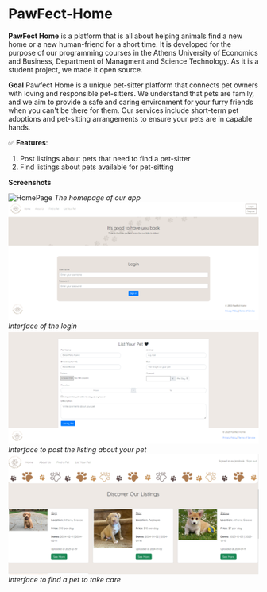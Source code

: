 # PawFect-Home

**PawFect Home** is a platform  that is all about helping animals find a new home or a new human-friend for a short time. It is developed for the purpose of our programming courses in the Athens University of Economics and Business, Department of Managment and Science Technology. As it is a student project, we made it open source. 

**Goal**
Pawfect Home is a unique pet-sitter platform that connects pet owners with loving and responsible pet-sitters. We understand that pets are family, and we aim to provide a safe and caring environment for your furry friends when you can't be there for them.
Our services include short-term pet adoptions and pet-sitting arrangements to ensure your pets are in capable hands.

✅ **Features**: 
 1. Post listings about pets that need to find a pet-sitter
 2. Find listings about pets  available for pet-sitting

 **Screenshots**

 ![HomePage](screenshots/homepage.png)
*The homepage of our app*
![LoginPage](screenshots/login.png)
*Interface of the login*
![List a pet](screenshots/listapet.png)
*Interface to post the listing about your pet*
![Find a pet](screenshots/findapet.png)
*Interface to find a pet to take care*

